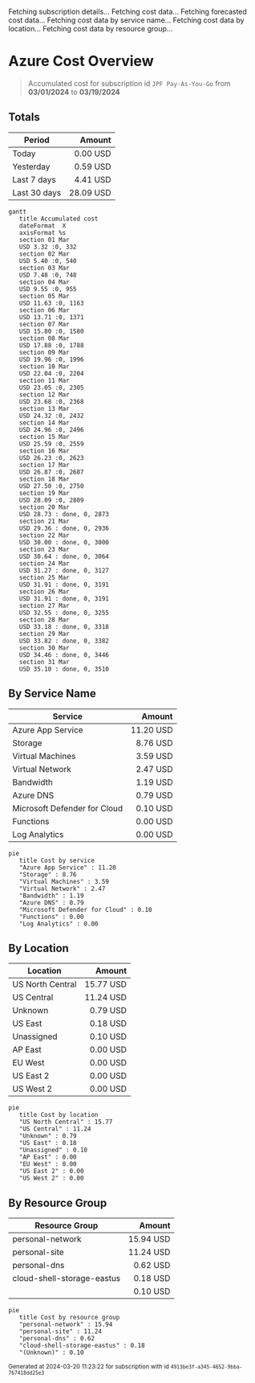 Fetching subscription details...
Fetching cost data...
Fetching forecasted cost data...
Fetching cost data by service name...
Fetching cost data by location...
Fetching cost data by resource group...
# Azure Cost Overview

> Accumulated cost for subscription id `JPF Pay-As-You-Go` from **03/01/2024** to **03/19/2024**

## Totals

|Period|Amount|
|---|---:|
|Today|0.00 USD|
|Yesterday|0.59 USD|
|Last 7 days|4.41 USD|
|Last 30 days|28.09 USD|

```mermaid
gantt
   title Accumulated cost
   dateFormat  X
   axisFormat %s
   section 01 Mar
   USD 3.32 :0, 332
   section 02 Mar
   USD 5.40 :0, 540
   section 03 Mar
   USD 7.48 :0, 748
   section 04 Mar
   USD 9.55 :0, 955
   section 05 Mar
   USD 11.63 :0, 1163
   section 06 Mar
   USD 13.71 :0, 1371
   section 07 Mar
   USD 15.80 :0, 1580
   section 08 Mar
   USD 17.88 :0, 1788
   section 09 Mar
   USD 19.96 :0, 1996
   section 10 Mar
   USD 22.04 :0, 2204
   section 11 Mar
   USD 23.05 :0, 2305
   section 12 Mar
   USD 23.68 :0, 2368
   section 13 Mar
   USD 24.32 :0, 2432
   section 14 Mar
   USD 24.96 :0, 2496
   section 15 Mar
   USD 25.59 :0, 2559
   section 16 Mar
   USD 26.23 :0, 2623
   section 17 Mar
   USD 26.87 :0, 2687
   section 18 Mar
   USD 27.50 :0, 2750
   section 19 Mar
   USD 28.09 :0, 2809
   section 20 Mar
   USD 28.73 : done, 0, 2873
   section 21 Mar
   USD 29.36 : done, 0, 2936
   section 22 Mar
   USD 30.00 : done, 0, 3000
   section 23 Mar
   USD 30.64 : done, 0, 3064
   section 24 Mar
   USD 31.27 : done, 0, 3127
   section 25 Mar
   USD 31.91 : done, 0, 3191
   section 26 Mar
   USD 31.91 : done, 0, 3191
   section 27 Mar
   USD 32.55 : done, 0, 3255
   section 28 Mar
   USD 33.18 : done, 0, 3318
   section 29 Mar
   USD 33.82 : done, 0, 3382
   section 30 Mar
   USD 34.46 : done, 0, 3446
   section 31 Mar
   USD 35.10 : done, 0, 3510
```

## By Service Name

|Service|Amount|
|---|---:|
|Azure App Service|11.20 USD|
|Storage|8.76 USD|
|Virtual Machines|3.59 USD|
|Virtual Network|2.47 USD|
|Bandwidth|1.19 USD|
|Azure DNS|0.79 USD|
|Microsoft Defender for Cloud|0.10 USD|
|Functions|0.00 USD|
|Log Analytics|0.00 USD|

```mermaid
pie
   title Cost by service
   "Azure App Service" : 11.20
   "Storage" : 8.76
   "Virtual Machines" : 3.59
   "Virtual Network" : 2.47
   "Bandwidth" : 1.19
   "Azure DNS" : 0.79
   "Microsoft Defender for Cloud" : 0.10
   "Functions" : 0.00
   "Log Analytics" : 0.00
```

## By Location

|Location|Amount|
|---|---:|
|US North Central|15.77 USD|
|US Central|11.24 USD|
|Unknown|0.79 USD|
|US East|0.18 USD|
|Unassigned|0.10 USD|
|AP East|0.00 USD|
|EU West|0.00 USD|
|US East 2|0.00 USD|
|US West 2|0.00 USD|

```mermaid
pie
   title Cost by location
   "US North Central" : 15.77
   "US Central" : 11.24
   "Unknown" : 0.79
   "US East" : 0.18
   "Unassigned" : 0.10
   "AP East" : 0.00
   "EU West" : 0.00
   "US East 2" : 0.00
   "US West 2" : 0.00
```

## By Resource Group

|Resource Group|Amount|
|---|---:|
|personal-network|15.94 USD|
|personal-site|11.24 USD|
|personal-dns|0.62 USD|
|cloud-shell-storage-eastus|0.18 USD|
||0.10 USD|

```mermaid
pie
   title Cost by resource group
   "personal-network" : 15.94
   "personal-site" : 11.24
   "personal-dns" : 0.62
   "cloud-shell-storage-eastus" : 0.18
   "(Unknown)" : 0.10
```

<sup>Generated at 2024-03-20 11:23:22 for subscription with id `4913be3f-a345-4652-9bba-767418dd25e3`</sup>
